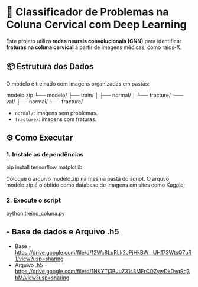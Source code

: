 # 🧠 Classificador de Problemas na Coluna Cervical com Deep Learning

Este projeto utiliza **redes neurais convolucionais (CNN)** para identificar **fraturas na coluna cervical** a partir de imagens médicas, como raios-X.

## 📦 Estrutura dos Dados

O modelo é treinado com imagens organizadas em pastas:

modelo.zip
└── modelo/
├── train/
│ ├── normal/
│ └── fracture/
└── val/
├── normal/
└── fracture/

- `normal/`: imagens sem problemas.
- `fracture/`: imagens com fraturas.


## ⚙️ Como Executar

### 1. Instale as dependências

pip install tensorflow matplotlib

Coloque o arquivo modelo.zip na mesma pasta do script. O arquvo modelo.zip é o obtido como database de imagens em sites como Kaggle;

### 2. Execute o script

python treino_coluna.py


## - Base de dados e Arquivo .h5

- Base = https://drive.google.com/file/d/12Wc8LuRLk2JPjHkBW__UH173WtsQ7uR1/view?usp=sharing
- Arquivo .h5 = https://drive.google.com/file/d/1NKYTj3BJuZ31s3MErCOZywDkDvq9q3bM/view?usp=sharing
